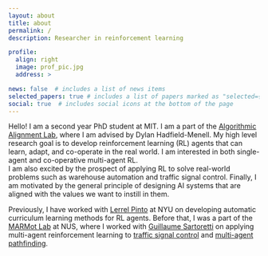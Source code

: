 ```yaml
---
layout: about
title: about
permalink: /
description: Researcher in reinforcement learning 

profile:
  align: right
  image: prof_pic.jpg
  address: >

news: false  # includes a list of news items
selected_papers: true # includes a list of papers marked as "selected={true}"
social: true  # includes social icons at the bottom of the page
---
```



Hello! I am a second year PhD student at MIT. I am a part of the [Algorithmic Alignment Lab][dylan], where I am advised by Dylan Hadfield-Menell. 
My high level research goal is to develop reinforcement learning (RL) agents that can learn, adapt, and co-operate in the real world.
I am interested in both single-agent and co-operative multi-agent RL.  
I am also excited by the prospect of applying RL to solve real-world problems such as warehouse automation and traffic signal control. 
Finally, I am motivated by the general principle of designing AI systems that are aligned with the values we want to instill in them. 

Previously, I have worked with [Lerrel Pinto][lerrel] at NYU on developing automatic curriculum learning methods for RL agents. Before that, I was a part of the [MARMot Lab][marmot] at NUS, where I worked with [Guillaume Sartoretti][guillaume] on applying multi-agent reinforcement learning to [traffic signal control][traffic] and [multi-agent pathfinding][mapf]. 


[marmot]: https://marmotlab.org
[guillaume]: https://marmotlab.org/bio.html
[cilvr]: https://wp.nyu.edu/cilvr/ 
[lerrel]: https://www.lerrelpinto.com 
[ntu]: https://www.ntu.edu.sg/
[curriculum]: https://lilianweng.github.io/lil-log/2020/01/29/curriculum-for-reinforcement-learning.html
[traffic]: https://marmotlab.org/projects/urban_traffic.html
[mapf]: https://ieeexplore.ieee.org/abstract/document/9366340
[cathy]: http://www.wucathy.com/blog/ 
[dylan]: https://algorithmicalignment.csail.mit.edu  

